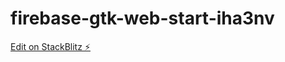 # firebase-gtk-web-start-iha3nv

[Edit on StackBlitz ⚡️](https://stackblitz.com/edit/firebase-gtk-web-start-iha3nv)